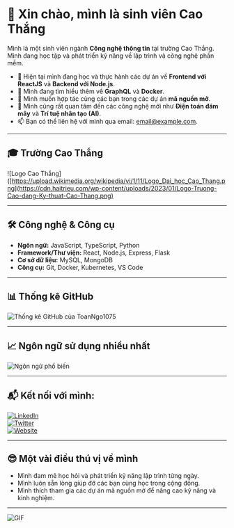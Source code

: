 # 👋 Xin chào, mình là sinh viên Cao Thắng

Mình là một sinh viên ngành **Công nghệ thông tin** tại trường Cao Thắng. Mình đang học tập và phát triển kỹ năng về lập trình và công nghệ phần mềm.

- 🔭 Hiện tại mình đang học và thực hành các dự án về **Frontend với ReactJS** và **Backend với Node.js**.
- 🌱 Mình đang tìm hiểu thêm về **GraphQL** và **Docker**.
- 👯 Mình muốn hợp tác cùng các bạn trong các dự án **mã nguồn mở**.
- 🤔 Mình cũng rất quan tâm đến các công nghệ mới như **Điện toán đám mây** và **Trí tuệ nhân tạo (AI)**.
- 📫 Bạn có thể liên hệ với mình qua email: [email@example.com](mailto:email@example.com).

---

## 🎓 Trường Cao Thắng

![Logo Cao Thắng]([https://upload.wikimedia.org/wikipedia/vi/1/11/Logo_Dai_hoc_Cao_Thang.png](https://cdn.haitrieu.com/wp-content/uploads/2023/01/Logo-Truong-Cao-dang-Ky-thuat-Cao-Thang.png)

---

## 🛠️ Công nghệ & Công cụ

- **Ngôn ngữ:** JavaScript, TypeScript, Python
- **Framework/Thư viện:** React, Node.js, Express, Flask
- **Cơ sở dữ liệu:** MySQL, MongoDB
- **Công cụ:** Git, Docker, Kubernetes, VS Code

---

## 📊 Thống kê GitHub

![Thống kê GitHub của ToanNgo1075](https://github-readme-stats.vercel.app/api?username=ToanNgo1075&show_icons=true&theme=radical&count_private=true)

---

## 📈 Ngôn ngữ sử dụng nhiều nhất

![Ngôn ngữ phổ biến](https://github-readme-stats.vercel.app/api/top-langs/?username=ToanNgo1075&langs_count=5&layout=compact&theme=radical)

---

## 📬 Kết nối với mình:

[![LinkedIn](https://img.shields.io/badge/LinkedIn-blue?logo=linkedin&logoColor=white)](https://www.linkedin.com/in/ToanNgo1075)  
[![Twitter](https://img.shields.io/badge/Twitter-blue?logo=twitter&logoColor=white)](https://twitter.com/ToanNgo1075)  
[![Website](https://img.shields.io/badge/Website-green?logo=google-chrome&logoColor=white)](https://toanngo1075.com)

---

## 😎 Một vài điều thú vị về mình

- Mình đam mê học hỏi và phát triển kỹ năng lập trình từng ngày.
- Mình luôn sẵn lòng giúp đỡ các bạn cùng học trong cộng đồng.
- Mình thích tham gia các dự án mã nguồn mở để nâng cao kỹ năng và kinh nghiệm.

---

![GIF](https://media.giphy.com/media/3o7TKLq6V7VdzIk0jw/giphy.gif)
